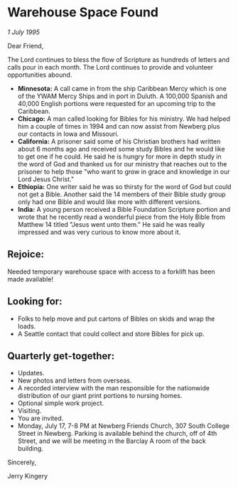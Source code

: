 # Warehouse Space Found

*1 July 1995*

Dear Friend, 

The Lord continues to bless the flow of Scripture as hundreds of 
letters and calls pour in each month. The Lord continues to provide and 
volunteer opportunities abound. 

- **Minnesota:** A call came in from the ship Caribbean Mercy which is
  one of the YWAM Mercy Ships and in port in Duluth. A 100,000 Spanish
  and 40,000 English portions were requested for an upcoming trip to
  the Caribbean. 
- **Chicago:** A man called looking for Bibles for his ministry. We had 
  helped him a couple of times in 1994 and can now assist from Newberg 
  plus our contacts in Iowa and Missouri. 
- **California:** A prisoner said some of his Christian brothers had 
  written about 6 months ago and received some study Bibles and he would 
  like to get one if he could. He said he is hungry for more in depth 
  study in the word of God and thanked us for our ministry that reaches 
  out to the prisoner to help those "who want to grow in grace and 
  knowledge in our Lord Jesus Christ." 
- **Ethiopia:** One writer said he was so thirsty for the word of God 
  but could not get a Bible. Another said the 14 members of their Bible 
  study group only had one Bible and would like more with different 
  versions. 
- **India:** A young person received a Bible Foundation Scripture 
  portion and wrote that he recently read a wonderful piece from the Holy 
  Bible from Matthew 14 titled "Jesus went unto them." He said he was 
  really impressed and was very curious to know more about it.  

## Rejoice: 

Needed temporary warehouse space with access to a forklift has been 
made available!

## Looking for: 

- Folks to help move and put cartons of Bibles on skids and wrap the 
  loads. 
- A Seattle contact that could collect and store Bibles for pick up.  

## Quarterly get-together: 

- Updates. 
- New photos and letters from overseas. 
- A recorded interview with the man responsible for the nationwide 
  distribution of our giant print portions to nursing homes. 
- Optional simple work project. 
- Visiting. 
- You are invited. 
- Monday, July 17, 7-8 PM at Newberg Friends Church, 307 South College 
  Street in Newberg. Parking is available behind the church, off of 4th
  Street, and we will be meeting in the Barclay A room of the back
  building.  

Sincerely,

Jerry Kingery

